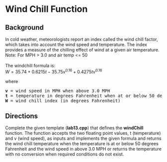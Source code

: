 # Wind Chill Function

## Background

In cold weather, meteorologists report an index called the wind chill factor, which takes into account the wind speed and temperature. The index provides a measure of the 
chilling effect of wind at a given air temperature. Note: For MPH > 3.0 and air temp <= 50 
</br></br>
The windchill formula is: </br>
$W = 35.74 + 0.6215t - 35.75v^{0.16} + 0.4275tv^{0.16}$

where
<pre><b>v</b> = wind speed in MPH when above 3.0 MPH
<b>t</b> = temperature in degrees Fahrenheit when at or below 50 degrees
<b>W</b> = wind chill index (in degrees Fahrenheit)</pre>

## Directions

Complete the given template (**lab13.cpp**) that defines the **windChill** function. The function accepts the two floating point values, t (temperature) and v (wind speed), as inputs and implements the given formula and returns the wind chill temperature when the 
temperature is at or below 50 degrees Fahrenheit and the wind speed in above 3.0 MPH or returns the temperature with no conversion when required conditions do not exist.
